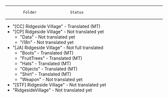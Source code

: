 ------------------------------------------------------
            Folder               Status
------------------------------------------------------
- "[CC] Ridgeside Village"  - Translated (MT)
- "[CP] Ridgeside Village"  - Not translated yet
    - "Data"                - Not translated yet
    - "i18n"                - Not translated yet
- "[JA] Ridgeside Village"  - Not full translated
    - "Boots"               - Translated (MT)
    - "FruitTrees"          - Translated (MT)
    - "Hats"                - Translated (MT)
    - "Objects"             - Translated (MT)
    - "Shirt"               - Translated (MT)
    - "Weapon"              - Not translated yet
- "[STF] Ridgeside Village" - Not translated yet
- "RidgesideVillage"        - Not translated yet